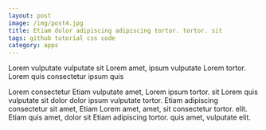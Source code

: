 ```yaml
---
layout: post
image: /img/post4.jpg
title: Etiam dolor adipiscing adipiscing tortor. tortor. sit 
tags: github tutorial css code
category: apps
---
```

Lorem vulputate vulputate sit Lorem amet, ipsum vulputate Lorem tortor. Lorem quis consectetur ipsum quis 

Lorem consectetur Etiam vulputate amet, Lorem ipsum tortor. sit Lorem quis vulputate sit dolor dolor ipsum vulputate tortor. Etiam adipiscing consectetur sit amet, Etiam Lorem amet, amet, sit consectetur tortor. elit. Etiam quis amet, dolor sit Etiam adipiscing tortor. quis amet, vulputate elit. 